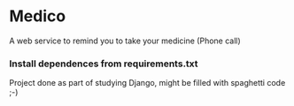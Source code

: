 # Medico
A web service to remind you to take your medicine (Phone call)



### Install dependences from requirements.txt


Project done as part of studying Django, might be filled with spaghetti code ;-)
